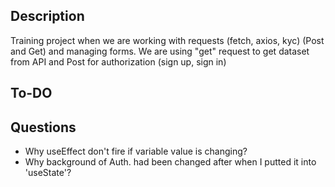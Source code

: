 ## Description

 Training project when we are working with requests  (fetch, axios, kyc)  (Post and Get) and managing forms.
 We are using "get" request to get  dataset from API and Post for authorization (sign up, sign in)

## To-DO


## Questions

- Why useEffect don't fire if variable value is changing?
- Why background of Auth. had been changed after when I putted it into 'useState'?
